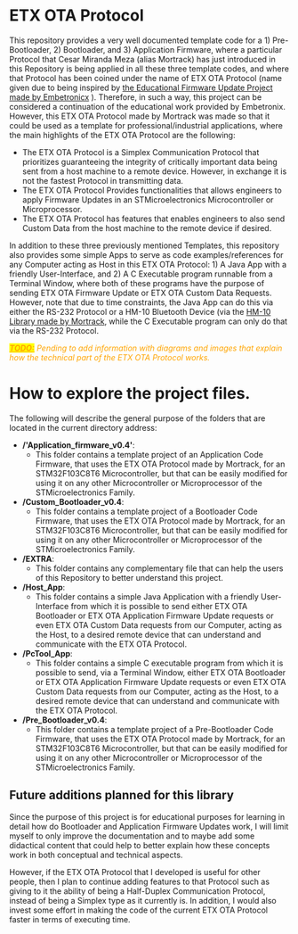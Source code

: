 # ETX OTA Protocol

This repository provides a very well documented template code for a 1) Pre-Bootloader, 2) Bootloader, and 3) Application
Firmware, where a particular Protocol that Cesar Miranda Meza (alias Mortrack) has just introduced in this Repository is
being applied in all these three template codes, and where that Protocol has been coined under the name of ETX OTA
Protocol (name given due to being inspired by
<a href=https://github.com/Embetronicx/STM32-Bootloader/tree/ETX_Bootloader_3.0>the Educational Firmware Update Project made by Embetronicx</a>
). Therefore, in such a way, this project can be considered a continuation of the educational work provided by
Embetronix. However, this ETX OTA Protocol made by Mortrack was made so that it could be used as a template for
professional/industrial applications, where the main highlights of the ETX OTA Protocol are the following:

- The ETX OTA Protocol is a Simplex Communication Protocol that prioritizes guaranteeing the integrity of critically important data being sent from a host machine to a remote device. However, in exchange it is not the fastest Protocol in transmitting data.
- The ETX OTA Protocol Provides functionalities that allows engineers to apply Firmware Updates in an STMicroelectronics Microcontroller or Microprocessor.
- The ETX OTA Protocol has features that enables engineers to also send Custom Data from the host machine to the remote device if desired.

In addition to these three previously mentioned Templates, this repository also provides some simple Apps to serve as
code examples/references for any Computer acting as Host in this ETX OTA Protocol: 1) A Java App with a friendly
User-Interface, and 2) A C Executable program runnable from a Terminal Window, where both of these programs have the
purpose of sending ETX OTA Firmware Update or ETX OTA Custom Data Requests. However, note that due to time constraints,
the Java App can do this via either the RS-232 Protocol or a HM-10 Bluetooth Device (via the
<a href=https://github.com/Mortrack/hm10_ble_driver>HM-10 Library made by Mortrack</a>, while the C Executable program
can only do that via the RS-232 Protocol.

<i style="color:orange"><b style="background-color:yellow"><u>TODO:</u></b> Pending to add information with diagrams and images that explain how the technical part of the ETX OTA Protocol
works.</i>

# How to explore the project files.
The following will describe the general purpose of the folders that are located in the current directory address:

- **/'Application_firmware_v0.4'**:
    - This folder contains a template project of an Application Code Firmware, that uses the ETX OTA Protocol made by Mortrack, for an STM32F103C8T6 Microcontroller, but that can be easily modified for using it on any other Microcontroller or Microprocessor of the STMicroelectronics Family.
- **/Custom_Bootloader_v0.4**:
    - This folder contains a template project of a Bootloader Code Firmware, that uses the ETX OTA Protocol made by Mortrack, for an STM32F103C8T6 Microcontroller, but that can be easily modified for using it on any other Microcontroller or Microprocessor of the STMicroelectronics Family.
- **/EXTRA**:
    - This folder contains any complementary file that can help the users of this Repository to better understand this project.
- **/Host_App**:
    - This folder contains a simple Java Application with a friendly User-Interface from which it is possible to send either ETX OTA Bootloader or ETX OTA Application Firmware Update requests or even ETX OTA Custom Data requests from our Computer, acting as the Host, to a desired remote device that can understand and communicate with the ETX OTA Protocol. 
- **/PcTool_App**:
    - This folder contains a simple C executable program from which it is possible to send, via a Terminal Window, either ETX OTA Bootloader or ETX OTA Application Firmware Update requests or even ETX OTA Custom Data requests from our Computer, acting as the Host, to a desired remote device that can understand and communicate with the ETX OTA Protocol.
- **/Pre_Bootloader_v0.4**:
    - This folder contains a template project of a Pre-Bootloader Code Firmware, that uses the ETX OTA Protocol made by Mortrack, for an STM32F103C8T6 Microcontroller, but that can be easily modified for using it on any other Microcontroller or Microprocessor of the STMicroelectronics Family.

## Future additions planned for this library

Since the purpose of this project is for educational purposes for learning in detail how do Bootloader and Application
Firmware Updates work, I will limit myself to only improve the documentation and to maybe add some didactical content
that could help to better explain how these concepts work in both conceptual and technical aspects.

However, if the ETX OTA Protocol that I developed is useful for other people, then I plan to continue adding features to
that Protocol such as giving to it the ability of being a Half-Duplex Communication Protocol, instead of being a Simplex
type as it currently is. In addition, I would also invest some effort in making the code of the current ETX OTA Protocol
faster in terms of executing time.
